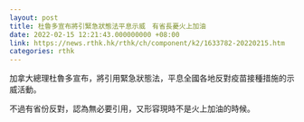 ```yaml
---
layout: post
title: 杜魯多宣布將引緊急狀態法平息示威　有省長憂火上加油
date: 2022-02-15 12:21:43.000000000 +08:00
link: https://news.rthk.hk/rthk/ch/component/k2/1633782-20220215.htm
categories: rthk
---
```


加拿大總理杜魯多宣布，將引用緊急狀態法，平息全國各地反對疫苗接種措施的示威活動。

不過有省份反對，認為無必要引用，又形容現時不是火上加油的時候。
